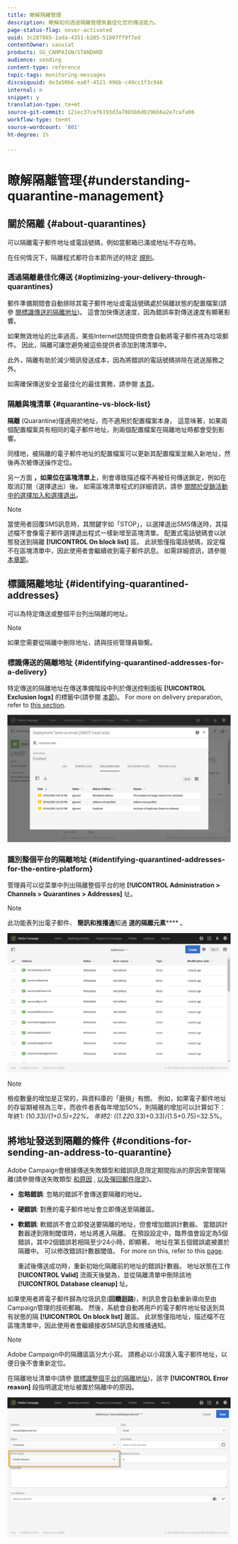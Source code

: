 ```yaml
---
title: 瞭解隔離管理
description: 瞭解如何透過隔離管理來最佳化您的傳送能力。
page-status-flag: never-activated
uuid: 3c287865-1ada-4351-b205-51807ff9f7ed
contentOwner: sauviat
products: SG_CAMPAIGN/STANDARD
audience: sending
content-type: reference
topic-tags: monitoring-messages
discoiquuid: de3a50b6-ea8f-4521-996b-c49cc1f3c946
internal: n
snippet: y
translation-type: tm+mt
source-git-commit: 121ec37cef6193d3a7085b6d0296b6a2e7cafa06
workflow-type: tm+mt
source-wordcount: '801'
ht-degree: 1%

---
```



# 瞭解隔離管理{#understanding-quarantine-management}

## 關於隔離 {#about-quarantines}

可以隔離電子郵件地址或電話號碼，例如當郵箱已滿或地址不存在時。

在任何情況下，隔離程式都符合本節所述的特定 [規則](#conditions-for-sending-an-address-to-quarantine)。

### 透過隔離最佳化傳送 {#optimizing-your-delivery-through-quarantines}

郵件準備期間會自動排除其電子郵件地址或電話號碼處於隔離狀態的配置檔案(請參 [閱標識傳送的隔離地址](#identifying-quarantined-addresses-for-a-delivery))。 這會加快傳送速度，因為錯誤率對傳送速度有顯著影響。

如果無效地址的比率過高，某些Internet訪問提供商會自動將電子郵件視為垃圾郵件。 因此，隔離可讓您避免被這些提供者添加到塊清單中。

此外，隔離有助於減少簡訊發送成本，因為將錯誤的電話號碼排除在遞送服務之外。

如需確保傳送安全並最佳化的最佳實務，請參閱 [本頁](https://docs.campaign.adobe.com/doc/standard/getting_started/en/ACS_DeliveryBestPractices.html)。

### 隔離與塊清單 {#quarantine-vs-block-list}

**隔離** (Quarantine)僅適用於地址，而不適用於配置檔案本身。 這意味著，如果兩個配置檔案具有相同的電子郵件地址，則兩個配置檔案在隔離地址時都會受到影響。

同樣地，被隔離的電子郵件地址的配置檔案可以更新其配置檔案並輸入新地址，然後再次被傳送操作定位。

另一方面 **，如果位在區塊清單上**，則會導致描述檔不再被任何傳送鎖定，例如在取消訂閱（選擇退出）後。 如需區塊清單程式的詳細資訊，請參 [閱關於促銷活動中的選擇加入和選擇退出](../../audiences/using/about-opt-in-and-opt-out-in-campaign.md)。

>[!NOTE]
>
>當使用者回覆SMS訊息時，其關鍵字如「STOP」，以選擇退出SMS傳送時，其描述檔不會像電子郵件選擇退出程式一樣新增至區塊清單。 配置式電話號碼會以狀態發送到隔離 **[!UICONTROL On block list]** 區。 此狀態僅指電話號碼，設定檔不在區塊清單中，因此使用者會繼續收到電子郵件訊息。 如需詳細資訊，請參閱[本章節](../../channels/using/managing-incoming-sms.md#managing-stop-sms)。

## 標識隔離地址 {#identifying-quarantined-addresses}

可以為特定傳送或整個平台列出隔離的地址。

>[!NOTE]
>
>如果您需要從隔離中刪除地址，請與技術管理員聯繫。

### 標識傳送的隔離地址 {#identifying-quarantined-addresses-for-a-delivery}

特定傳送的隔離地址在傳送準備階段中列於傳送控制面板 **[!UICONTROL Exclusion logs]** 的標籤中(請參閱 [本節](../../sending/using/monitoring-a-delivery.md#exclusion-logs))。 For more on delivery preparation, refer to [this section](../../sending/using/preparing-the-send.md).

![](assets/exclusion_logs.png)

### 識別整個平台的隔離地址 {#identifying-quarantined-addresses-for-the-entire-platform}

管理員可以從菜單中列出隔離整個平台的地 **[!UICONTROL Administration > Channels > Quarantines > Addresses]** 址。

>[!NOTE]
>
>此功能表列出電子郵件、 **簡訊和推播通**&#x200B;知通 **道的隔離元素****** 。

![](assets/quarantines1.png)

>[!NOTE]
>
>檢疫數量的增加是正常的，與資料庫的「磨損」有關。 例如，如果電子郵件地址的存留期被視為三年，而收件者表每年增加50%，則隔離的增加可以計算如下： 年終1: (1*0.33)/(1+0.5)=22%。 年終2: ((1.22*0.33)+0.33)/(1.5+0.75)=32.5%。

## 將地址發送到隔離的條件 {#conditions-for-sending-an-address-to-quarantine}

Adobe Campaign會根據傳送失敗類型和錯誤訊息限定期間指派的原因來管理隔離(請參閱傳送失敗類型 [和原因](../../sending/using/understanding-delivery-failures.md#delivery-failure-types-and-reasons) , [以及彈回郵件限定](../../sending/using/understanding-delivery-failures.md#bounce-mail-qualification))。

* **忽略錯誤**: 忽略的錯誤不會傳送要隔離的地址。
* **硬錯誤**: 對應的電子郵件地址會立即傳送至隔離區。
* **軟錯誤**: 軟錯誤不會立即發送要隔離的地址，但會增加錯誤計數器。 當錯誤計數器達到限制閾值時，地址將進入隔離。 在預設設定中，臨界值會設定為5個錯誤，其中2個錯誤若相隔至少24小時，即顯著。 地址在第五個錯誤處被置於隔離中。 可以修改錯誤計數器閾值。 For more on this, refer to this [page](../../administration/using/configuring-email-channel.md#email-channel-parameters).

   重試後傳送成功時，重新初始化隔離前的地址的錯誤計數器。 地址狀態在工作 **[!UICONTROL Valid]** 流兩天後變為，並從隔離清單中刪除該地 **[!UICONTROL Database cleanup]** 址。

如果使用者將電子郵件歸為垃圾訊息(**回饋迴路**)，則訊息會自動重新導向至由Campaign管理的技術郵箱。 然後，系統會自動將用戶的電子郵件地址發送到具有狀態的隔 **[!UICONTROL On block list]** 離區。 此狀態僅指地址，描述檔不在區塊清單中，因此使用者會繼續接收SMS訊息和推播通知。

>[!NOTE]
Adobe Campaign中的隔離區區分大小寫。 請務必以小寫匯入電子郵件地址，以便日後不會重新定位。

在隔離地址清單中(請參 [閱標識整個平台的隔離地址](#identifying-quarantined-addresses-for-the-entire-platform))，該字 **[!UICONTROL Error reason]** 段指明選定地址被置於隔離中的原因。

![](assets/quarantines2.png)

